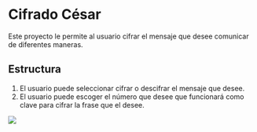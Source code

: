 # Cifrado César
Este proyecto le permite al usuario cifrar el mensaje que desee comunicar de diferentes maneras. 

## Estructura
1. El usuario puede seleccionar cifrar o descifrar el mensaje que desee.
2. El usuario puede escoger el número que desee que funcionará como clave para cifrar la frase que el desee.

<img src='dibujo-ceaser1.epgz'/>
